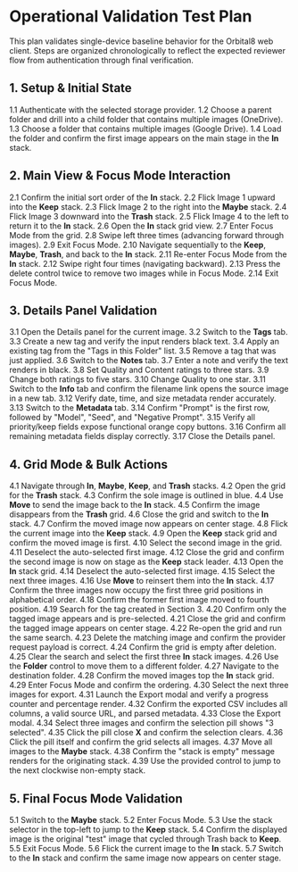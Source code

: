 # Operational Validation Test Plan

This plan validates single-device baseline behavior for the Orbital8 web client. Steps are organized chronologically to reflect the expected reviewer flow from authentication through final verification.

## 1. Setup & Initial State
1.1 Authenticate with the selected storage provider.
1.2 Choose a parent folder and drill into a child folder that contains multiple images (OneDrive).
1.3 Choose a folder that contains multiple images (Google Drive).
1.4 Load the folder and confirm the first image appears on the main stage in the **In** stack.

## 2. Main View & Focus Mode Interaction
2.1 Confirm the initial sort order of the **In** stack.
2.2 Flick Image 1 upward into the **Keep** stack.
2.3 Flick Image 2 to the right into the **Maybe** stack.
2.4 Flick Image 3 downward into the **Trash** stack.
2.5 Flick Image 4 to the left to return it to the **In** stack.
2.6 Open the **In** stack grid view.
2.7 Enter Focus Mode from the grid.
2.8 Swipe left three times (advancing forward through images).
2.9 Exit Focus Mode.
2.10 Navigate sequentially to the **Keep**, **Maybe**, **Trash**, and back to the **In** stack.
2.11 Re-enter Focus Mode from the **In** stack.
2.12 Swipe right four times (navigating backward).
2.13 Press the delete control twice to remove two images while in Focus Mode.
2.14 Exit Focus Mode.

## 3. Details Panel Validation
3.1 Open the Details panel for the current image.
3.2 Switch to the **Tags** tab.
3.3 Create a new tag and verify the input renders black text.
3.4 Apply an existing tag from the "Tags in this Folder" list.
3.5 Remove a tag that was just applied.
3.6 Switch to the **Notes** tab.
3.7 Enter a note and verify the text renders in black.
3.8 Set Quality and Content ratings to three stars.
3.9 Change both ratings to five stars.
3.10 Change Quality to one star.
3.11 Switch to the **Info** tab and confirm the filename link opens the source image in a new tab.
3.12 Verify date, time, and size metadata render accurately.
3.13 Switch to the **Metadata** tab.
3.14 Confirm "Prompt" is the first row, followed by "Model", "Seed", and "Negative Prompt".
3.15 Verify all priority/keep fields expose functional orange copy buttons.
3.16 Confirm all remaining metadata fields display correctly.
3.17 Close the Details panel.

## 4. Grid Mode & Bulk Actions
4.1 Navigate through **In**, **Maybe**, **Keep**, and **Trash** stacks.
4.2 Open the grid for the **Trash** stack.
4.3 Confirm the sole image is outlined in blue.
4.4 Use **Move** to send the image back to the **In** stack.
4.5 Confirm the image disappears from the **Trash** grid.
4.6 Close the grid and switch to the **In** stack.
4.7 Confirm the moved image now appears on center stage.
4.8 Flick the current image into the **Keep** stack.
4.9 Open the **Keep** stack grid and confirm the moved image is first.
4.10 Select the second image in the grid.
4.11 Deselect the auto-selected first image.
4.12 Close the grid and confirm the second image is now on stage as the **Keep** stack leader.
4.13 Open the **In** stack grid.
4.14 Deselect the auto-selected first image.
4.15 Select the next three images.
4.16 Use **Move** to reinsert them into the **In** stack.
4.17 Confirm the three images now occupy the first three grid positions in alphabetical order.
4.18 Confirm the former first image moved to fourth position.
4.19 Search for the tag created in Section 3.
4.20 Confirm only the tagged image appears and is pre-selected.
4.21 Close the grid and confirm the tagged image appears on center stage.
4.22 Re-open the grid and run the same search.
4.23 Delete the matching image and confirm the provider request payload is correct.
4.24 Confirm the grid is empty after deletion.
4.25 Clear the search and select the first three **In** stack images.
4.26 Use the **Folder** control to move them to a different folder.
4.27 Navigate to the destination folder.
4.28 Confirm the moved images top the **In** stack grid.
4.29 Enter Focus Mode and confirm the ordering.
4.30 Select the next three images for export.
4.31 Launch the Export modal and verify a progress counter and percentage render.
4.32 Confirm the exported CSV includes all columns, a valid source URL, and parsed metadata.
4.33 Close the Export modal.
4.34 Select three images and confirm the selection pill shows "3 selected".
4.35 Click the pill close **X** and confirm the selection clears.
4.36 Click the pill itself and confirm the grid selects all images.
4.37 Move all images to the **Maybe** stack.
4.38 Confirm the "stack is empty" message renders for the originating stack.
4.39 Use the provided control to jump to the next clockwise non-empty stack.

## 5. Final Focus Mode Validation
5.1 Switch to the **Maybe** stack.
5.2 Enter Focus Mode.
5.3 Use the stack selector in the top-left to jump to the **Keep** stack.
5.4 Confirm the displayed image is the original "test" image that cycled through Trash back to **Keep**.
5.5 Exit Focus Mode.
5.6 Flick the current image to the **In** stack.
5.7 Switch to the **In** stack and confirm the same image now appears on center stage.
